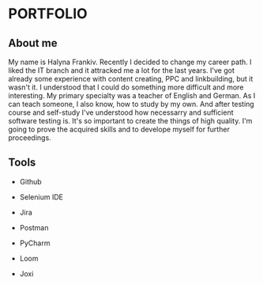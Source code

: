 # **PORTFOLIO**
## **About me**
My name is Halyna Frankiv. Recently I decided to change my career path. I liked the IT branch and it attracked me a lot for the last years. I've got already some experience with content creating, PPC and linkbuilding, but it wasn't it. I understood that I could do something more difficult and more interesting. My primary specialty was a teacher of English and German. As I can teach someone, I also know, how to study by my own. And after testing course and self-study I've understood how necessarry and sufficient software testing is. It's so important to create the things of high quality. I'm going to prove the acquired skills and to develope myself for further proceedings. 
## **Tools**
- Github
* Selenium IDE
+ Jira
- Postman
* PyCharm
+ Loom
- Joxi


